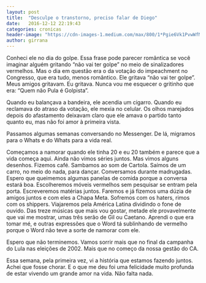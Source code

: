 ```yaml
---
layout: post
title:  "Desculpe o transtorno, preciso falar de Diego"
date:   2016-12-12 22:19:43
categories: cronicas
header-image: "https://cdn-images-1.medium.com/max/800/1*Pgie6Vk1PvwWfMg6VrWlFg.jpeg"
author: girrana
---
```

Conheci ele no dia do golpe. Essa frase pode parecer romântica se você imaginar alguém gritando “não vai ter golpe” no meio de sinalizadores vermelhos. Mas o dia em questão era o da votação do impeachment no Congresso, que era tudo, menos romântico. Ele gritava “não vai ter golpe”. Meus amigos gritavam. Eu gritava. Nunca vou me esquecer o gritinho que era: “Quem não Pula é Golpista”.


Quando eu balançava a bandeira, ele acendia um cigarro. Quando eu reclamava do atraso da votação, ele mexia no celular. Os olhos marejados depois do afastamento deixavam claro que ele amava o partido tanto quanto eu, mas não foi amor à primeira vista.


Passamos algumas semanas conversando no Messenger. De lá, migramos para o Whats e do Whats para a vida real.


Começamos a namorar quando ele tinha 20 e eu 20 também e parece que a vida começa aqui. Ainda não vimos séries juntos. Mas vimos alguns desenhos. Fizemos café. Sambamos ao som de Cartola. Saímos de um carro, no meio do nada, para dançar. Conversamos durante madrugadas. Espero que queimemos algumas panelas de comida porque a conversa estará boa. Escolheremos móveis vermelhos sem pesquisar se entram pela porta. Escreveremos matérias juntos. Faremos e já fizemos uma dúzia de amigos juntos e com eles a Chapa Meta. Sofremos com os haters, rimos com os shippers. Viajaremos pela América Latina dividindo o fone de ouvido. Das treze músicas que mais vou gostar, metade ele provavelmente que vai me mostrar, umas três serão de Gil ou Caetano. Aprendi o que era tomar mé, e outras expressões que o Word tá sublinhando de vermelho porque o Word não teve a sorte de namorar com ele.


Espero que não terminemos. Vamos sorrir mais que no final da campanha do Lula nas eleições de 2002. Mais que no começo da nossa gestão do CA.


Essa semana, pela primeira vez, vi a história que estamos fazendo juntos. Achei que fosse chorar. E o que me deu foi uma felicidade muito profunda de estar vivendo um grande amor na vida. Não falta nada.
